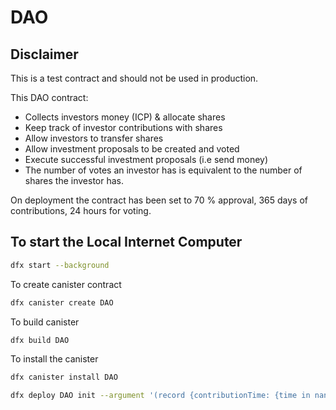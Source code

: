 # DAO

## Disclaimer

This is a test contract and should not be used in production.

This DAO contract:

- Collects investors money (ICP) & allocate shares
- Keep track of investor contributions with shares
- Allow investors to transfer shares
- Allow investment proposals to be created and voted
- Execute successful investment proposals (i.e send money)
- The number of votes an investor has is equivalent to the number of shares the investor has.

On deployment the contract has been set to 70 % approval, 365 days of contributions, 24 hours for voting.

## To start the Local Internet Computer

```bash
dfx start --background
```

To create canister contract

```bash
dfx canister create DAO
```

To build canister

```bash
dfx build DAO
```

To install the canister

```bash
dfx canister install DAO
```

```bash
dfx deploy DAO init --argument '(record {contributionTime: {time in nanoseconds}, voteTime: {time in nanoseconds}, quorum: {quorum}, canisterAddress: {address of canister}})'
```
